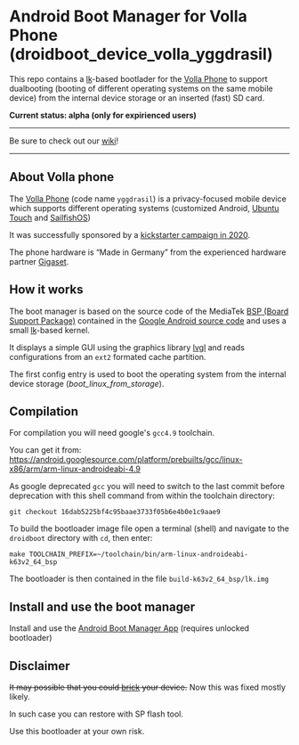 # Android Boot Manager for Volla Phone (droidboot_device_volla_yggdrasil)

This repo contains a [lk](https://github.com/littlekernel)-based bootlader for the [Volla Phone](https://volla.online/de/)
to support dualbooting (booting of different operating systems on the same mobile device)
from the internal device storage or an inserted (fast) SD card.

**Current status: alpha (only for expirienced users)**

-------
Be sure to check out our [wiki](https://github.com/Android-Boot-Manager/App/wiki)!

-------

## About Volla phone

The [Volla Phone](https://volla.online/de/) (code name `yggdrasil`) is a privacy-focused mobile device which supports
different operating systems (customized Android, [Ubuntu Touch](https://ubuntu-touch.io/) and [SailfishOS](https://sailfishos.org/))

It was successfully sponsored by a [kickstarter campaign in 2020](https://www.kickstarter.com/projects/volla/volla-phone-designed-with-simplicity-and-security-in-mind).

The phone hardware is “Made in Germany” from the experienced hardware partner [Gigaset](https://www.gigaset.com/hq_en/).

## How it works

The boot manager is based on the source code of the MediaTek [BSP (Board Support Package)](https://en.wikipedia.org/wiki/Board_support_package) contained in the [Google Android source code](https://android.googlesource.com/platform/hardware/bsp/) and uses a small [lk](https://github.com/littlekernel)-based kernel.

It displays a simple GUI using the graphics library [lvgl](https://lvgl.io/) and reads configurations from an `ext2` formated cache partition.

The first config entry is used to boot the operating system from the internal device storage (*boot_linux_from_storage*). 

## Compilation

For compilation you will need google's `gcc4.9` toolchain.

You can get it from: https://android.googlesource.com/platform/prebuilts/gcc/linux-x86/arm/arm-linux-androideabi-4.9

As google deprecated `gcc` you will need to switch to the last commit before deprecation with this shell command from within the toolchain directory:

`git checkout 16dab5225bf4c95baae3733f05b6e4b0e1c9aae9`

To build the bootloader image file open a terminal (shell) and navigate to the `droidboot` directory with `cd`, then enter:

`make TOOLCHAIN_PREFIX=~/toolchain/bin/arm-linux-androideabi- k63v2_64_bsp`

The bootloader is then contained in the file `build-k63v2_64_bsp/lk.img`

## Install and use the boot manager

Install and use the [Android Boot Manager App](https://github.com/Android-Boot-Manager/App) (requires unlocked bootloader)

## Disclaimer

~~It may possible that you could [brick](https://en.wikipedia.org/wiki/Brick_(electronics)) your device.~~ Now this was fixed mostly likely.

In such case you can restore with SP flash tool.

Use this bootloader at your own risk.
